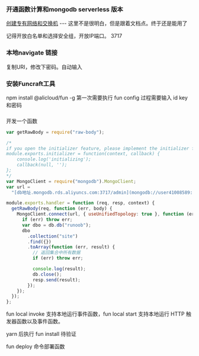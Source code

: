 ### 开通函数计算和mongodb serverless 版本
[创建专有网络和交换机](https://help.aliyun.com/document_detail/151264.html?spm=5176.11065259.1996646101.searchclickresult.27873962tr8DyP) ---  这里不是很明白，但是跟着文档点。终于还是能用了

记得开放白名单和选择安全组，开放IP端口。 3717

### 本地navigate 链接
复制URI，修改下密码。自动输入

### 安装Funcraft工具
npm install @alicloud/fun -g
第一次需要执行 fun config
过程需要输入 id key和密码

### 
开发一个函数

```js
var getRawBody = require("raw-body");

/*
if you open the initializer feature, please implement the initializer function, as below:
module.exports.initializer = function(context, callback) {
    console.log('initializing');
    callback(null, '');
};
*/
var MongoClient = require("mongodb").MongoClient;
var url =
  "[db地址.mongodb.rds.aliyuncs.com:3717/admin](mongodb://user41008589:Password@dds-wz9ut506vqrlvggu-pub.mongodb.rds.aliyuncs.com:3717/admin)";

module.exports.handler = function (req, resp, context) {
  getRawBody(req, function (err, body) {
    MongoClient.connect(url, { useUnifiedTopology: true }, function (err, db) {
      if (err) throw err;
      var dbo = db.db("runoob");
      dbo
        .collection("site")
        .find({})
        .toArray(function (err, result) {
          // 返回集合中所有数据
          if (err) throw err;

          console.log(result);
          db.close();
          resp.send(result);
        });
    });
  });
};

```
fun local invoke 支持本地运行事件函数，fun local start 支持本地运行 HTTP 触发器函数以及事件函数。

yarn 后执行 fun install   待验证

fun deploy 命令部署函数


